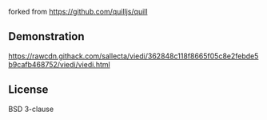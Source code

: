 forked from https://github.com/quilljs/quill
## Demonstration

https://rawcdn.githack.com/sallecta/viedi/362848c118f8665f05c8e2febde5b9cafb468752/viedi/viedi.html


## License

BSD 3-clause
